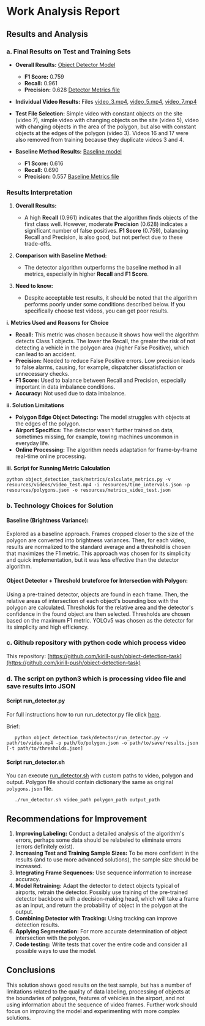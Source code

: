 # Work Analysis Report

## Results and Analysis

### a. Final Results on Test and Training Sets

- **Overall Results:** 
  [Object Detector Model](#object-detector-+-Threshold-bruteforce-for-Intersection-with-Polygon:)
  - **F1 Score:** 0.759
  - **Recall:** 0.961
  - **Precision:** 0.628
  [Detector Metrics file](resources/detector_metrics_test.json)

- **Individual Video Results:**
  Files [video_3.mp4](resources/video_3_metrics.json), [video_5.mp4](resources/video_5_metrics.json), [video_7.mp4](resources/video_7_metrics.json)

- **Test File Selection:** Simple video with constant objects on the site (video 7), simple video with changing objects on the site (video 5), video with changing objects in the area of the polygon, but also with constant objects at the edges of the polygon (video 3). Videos 16 and 17 were also removed from training because they duplicate videos 3 and 4.

- **Baseline Method Results:**
  [Baseline model](#Baseline-(Brightness-Variance):)
  - **F1 Score:** 0.616
  - **Recall:** 0.690
  - **Precision:** 0.557
  [Baseline Metrics file](resources/baseline_metrics_test.json)

### Results Interpretation

1. **Overall Results:** 
   - A high **Recall** (0.961) indicates that the algorithm finds objects of the first class well. However, moderate **Precision** (0.628) indicates a significant number of false positives. **F1 Score** (0.759), balancing Recall and Precision, is also good, but not perfect due to these trade-offs.

2. **Comparison with Baseline Method:** 
   - The detector algorithm outperforms the baseline method in all metrics, especially in higher **Recall** and **F1 Score**.

3. **Need to know:**
   - Despite acceptable test results, it should be noted that the algorithm performs poorly under some conditions described below. If you specifically choose test videos, you can get poor results.

**i. Metrics Used and Reasons for Choice**

- **Recall:** This metric was chosen because it shows how well the algorithm detects Class 1 objects. The lower the Recall, the greater the risk of not detecting a vehicle in the polygon area (higher False Positive), which can lead to an accident.
- **Precision:** Needed to reduce False Positive errors. Low precision leads to false alarms, causing, for example, dispatcher dissatisfaction or unnecessary checks.
- **F1 Score:** Used to balance between Recall and Precision, especially important in data imbalance conditions.
- **Accuracy:** Not used due to data imbalance.

**ii. Solution Limitations**

- **Polygon Edge Object Detecting:** The model struggles with objects at the edges of the polygon.
- **Airport Specifics:** The detector wasn't further trained on data, sometimes missing, for example, towing machines uncommon in everyday life.
- **Online Processing:** The algorithm needs adaptation for frame-by-frame real-time online processing.

**iii. Script for Running Metric Calculation**

```
python object_detection_task/metrics/calculate_metrics.py -v resources/videos/video_test.mp4 -i resources/time_intervals.json -p resources/polygons.json -o resources/metrics_video_test.json
```

### b. Technology Choices for Solution

#### **Baseline (Brightness Variance):**
Explored as a baseline approach. Frames cropped closer to the size of the polygon are converted into brightness variances. Then, for each video, results are normalized to the standard average and a threshold is chosen that maximizes the F1 metric. This approach was chosen for its simplicity and quick implementation, but it was less effective than the detector algorithm.
#### **Object Detector + Threshold bruteforce for Intersection with Polygon:**
Using a pre-trained detector, objects are found in each frame. Then, the relative areas of intersection of each object's bounding box with the polygon are calculated. Thresholds for the relative area and the detector's confidence in the found object are then selected. Thresholds are chosen based on the maximum F1 metric. YOLOv5 was chosen as the detector for its simplicity and high efficiency.

### c. Github repository with python code which process video

This repository: [https://github.com/kirill-push/object-detection-task](https://github.com/kirill-push/object-detection-task)

### d. The script on python3 which is processing video file and save results into JSON

#### Script run_detector.py

For full instructions how to run run_detector.py file click [here](README.md#Running-the-run_detector.py-Script).

Brief:
```
   python object_detection_task/detector/run_detector.py -v path/to/video.mp4 -p path/to/polygon.json -o path/to/save/results.json [-t path/to/thresholds.json]
```

#### Script run_detector.sh
You can execute [run_detector.sh](run_detector.sh) with custom paths to video, polygon and output.
Polygon file should contain dictionary the same as original `polygons.json` file.
```
   ./run_detector.sh video_path polygon_path output_path
```

## Recommendations for Improvement

1. **Improving Labeling:** Conduct a detailed analysis of the algorithm's errors, perhaps some data should be relabeled to eliminate errors (errors definitely exist).
2. **Increasing Test and Training Sample Sizes:** To be more confident in the results (and to use more advanced solutions), the sample size should be increased.
3. **Integrating Frame Sequences:** Use sequence information to increase accuracy.
4. **Model Retraining:** Adapt the detector to detect objects typical of airports, retrain the detector. Possibly use training of the pre-trained detector backbone with a decision-making head, which will take a frame as an input, and return the probability of object in the polygon at the output.
5. **Combining Detector with Tracking:** Using tracking can improve detection results.
6. **Applying Segmentation:** For more accurate determination of object intersection with the polygon.
7. **Code testing:** Write tests that cover the entire code and consider all possible ways to use the model.

## Conclusions

This solution shows good results on the test sample, but has a number of limitations related to the quality of data labeling, processing of objects at the boundaries of polygons, features of vehicles in the airport, and not using information about the sequence of video frames. Further work should focus on improving the model and experimenting with more complex solutions.
